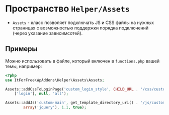 # Пространство `Helper/Assets` 

* `Assets` - класс позволяет подключать JS и CSS файлы на нужных страницах 
    с возможностью поддержки порядка подключений (через указание зависимсотей).


## Примеры


Можно использовать в файле, который включен в `functions.php` вашей темы, например:
```php
<?php
use ItForFree\WpAddons\Helper\Assets\Assets;

Assets::addCssToLoginPage('custom_login_style', CHILD_URL . '/css/custom-login-style.css', 
    ['login'], null, 'all');

Assets::addJs('custom-main', get_template_directory_uri() . '/js/custom/main.js',
        array('jquery'), 1.1, true);
```

